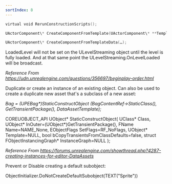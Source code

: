 ```yaml
---
sortIndex: 8
---
```


```cpp
virtual void RerunConstructionScripts();

UActorComponent\* CreateComponentFromTemplate(UActorComponent\* **Template**, const FName **InName** = NAME_None );

UActorComponent\* CreateComponentFromTemplateData(…);
```

LoadedLevel will not be set on the ULevelStreaming object until the level is fully loaded. And at that same point the ULevelStreaming.OnLevelLoaded will be broadcast.

*Reference From <https://udn.unrealengine.com/questions/356697/beginplay-order.html>*

Duplicate or create an instance of an existing object. Can also be used to create a duplicate new asset that's a subclass of a new asset:

*Bag = (UPEBag\*)StaticConstructObject (BagContentRef->StaticClass(), GetTransientPackage(), DataAssetTemplate);*

COREUOBJECT_API UObject\* StaticConstructObject( UClass\* Class, UObject\* InOuter=(UObject\*)GetTransientPackage(), FName Name=NAME_None, EObjectFlags SetFlags=RF_NoFlags, UObject\* Template=NULL, bool bCopyTransientsFromClassDefaults=false, struct FObjectInstancingGraph\* InstanceGraph=NULL );

*Reference From <https://forums.unrealengine.com/showthread.php?4287-creating-instances-for-editor-DataAssets>*

Prevent or Disable creating a default subobject:

ObjectInitializer.DoNotCreateDefaultSubobject(TEXT("Sprite"))
